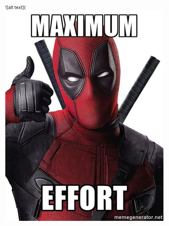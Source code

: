 ![alt text](![alt text](https://github.com/RU09342/lab-2-blinking-leds-TruFord/blob/master/New%20folder/Charmander/New%20folder/New%20folder/New%20folder/New%20folder/b5ddbfb4be6bbc1eaf3c7a8426bf3c44--deadpool-trailer-deadpool-funny-memes.jpg)
